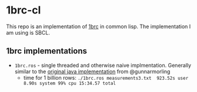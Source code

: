 # 1brc-cl

This repo is an implementation of [1brc](https://github.com/gunnarmorling/1brc) in common lisp. The implementation I am using is SBCL.

## 1brc implementations

- `1brc.ros` - single threaded and otherwise naive implmentation. Generally similar to the [original java implementation](https://github.com/gunnarmorling/1brc/blob/main/src/main/java/dev/morling/onebrc/CalculateAverage_baseline_original_rounding.java) from @gunnarmorling
    - time for 1 billion rows: `./1brc.ros measurements3.txt  923.52s user 8.90s system 99% cpu 15:34.57 total`
